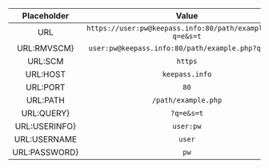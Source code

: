 
|  Placeholder  |                           Value                            |
| :-----------: | :--------------------------------------------------------: |
|      URL      | `https://user:pw@keepass.info:80/path/example.php?q=e&s=t` |
|  URL:RMVSCM}  |     `user:pw@keepass.info:80/path/example.php?q=e&s=t`     |
|    URL:SCM    |                          `https`                           |
|   URL:HOST    |                       `keepass.info`                       |
|   URL:PORT    |                            `80`                            |
|   URL:PATH    |                    `/path/example.php`                     |
|  URL:QUERY}   |                         `?q=e&s=t`                         |
| URL:USERINFO} |                         `user:pw`                          |
| URL:USERNAME  |                           `user`                           |
| URL:PASSWORD} |                            `pw`                            |
